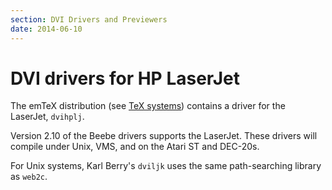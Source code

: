 ```yaml
---
section: DVI Drivers and Previewers
date: 2014-06-10
---
```

# DVI drivers for HP LaserJet

The emTeX distribution (see [TeX systems](FAQ-TeXsystems.md))
contains a driver for the LaserJet, `dvihplj`.

Version 2.10 of the Beebe drivers supports the LaserJet. These drivers
will compile under Unix, VMS, and on the Atari ST and
DEC-20s.

For Unix systems, Karl Berry's `dviljk` uses the same
path-searching library as `web2c`.

